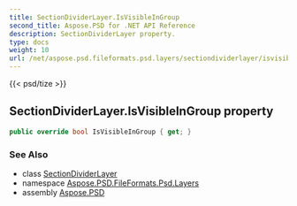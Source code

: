 ```yaml
---
title: SectionDividerLayer.IsVisibleInGroup
second_title: Aspose.PSD for .NET API Reference
description: SectionDividerLayer property. 
type: docs
weight: 10
url: /net/aspose.psd.fileformats.psd.layers/sectiondividerlayer/isvisibleingroup/
---
```

{{< psd/tize >}}
## SectionDividerLayer.IsVisibleInGroup property

```csharp
public override bool IsVisibleInGroup { get; }
```

### See Also

* class [SectionDividerLayer](../)
* namespace [Aspose.PSD.FileFormats.Psd.Layers](../../sectiondividerlayer/)
* assembly [Aspose.PSD](../../../)



